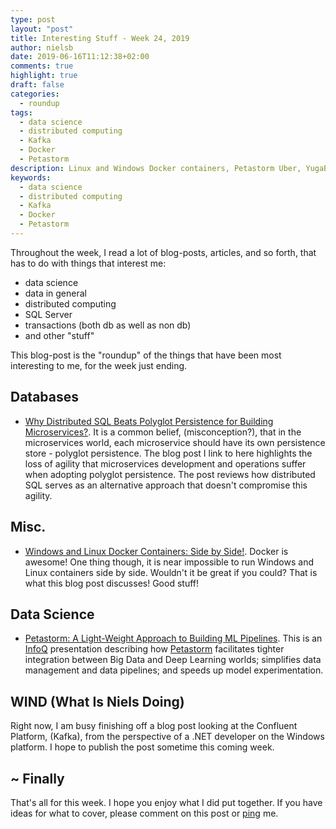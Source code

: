 ```yaml
---
type: post
layout: "post"
title: Interesting Stuff - Week 24, 2019
author: nielsb
date: 2019-06-16T11:12:38+02:00
comments: true
highlight: true
draft: false
categories:
  - roundup
tags:
  - data science
  - distributed computing
  - Kafka
  - Docker
  - Petastorm
description: Linux and Windows Docker containers, Petastorm Uber, YugaByte DB, and other interesting topics.
keywords:
  - data science
  - distributed computing
  - Kafka
  - Docker
  - Petastorm  
---
```


Throughout the week, I read a lot of blog-posts, articles, and so forth, that has to do with things that interest me:

* data science
* data in general
* distributed computing
* SQL Server
* transactions (both db as well as non db)
* and other "stuff"

This blog-post is the "roundup" of the things that have been most interesting to me, for the week just ending.

<!--more-->

## Databases

* [Why Distributed SQL Beats Polyglot Persistence for Building Microservices?][1]. It is a common belief, (misconception?), that in the microservices world, each microservice should have its own persistence store - polyglot persistence. The blog post I link to here highlights the loss of agility that microservices development and operations suffer when adopting polyglot persistence. The post reviews how distributed SQL serves as an alternative approach that doesn't compromise this agility.

## Misc.

* [Windows and Linux Docker Containers: Side by Side!][2]. Docker is awesome! One thing though, it is near impossible to run Windows and Linux containers side by side. Wouldn't it be great if you could? That is what this blog post discusses! Good stuff! 

## Data Science

* [Petastorm: A Light-Weight Approach to Building ML Pipelines][3]. This is an [InfoQ][iq] presentation describing how [Petastorm][4] facilitates tighter integration between Big Data and Deep Learning worlds; simplifies data management and data pipelines; and speeds up model experimentation.

## WIND (What Is Niels Doing)

Right now, I am busy finishing off a blog post looking at the Confluent Platform, (Kafka), from the perspective of a .NET developer on the Windows platform. I hope to publish the post sometime this coming week.

## ~ Finally

That's all for this week. I hope you enjoy what I did put together. If you have ideas for what to cover, please comment on this post or [ping][ma] me.

[ma]: mailto:niels.it.berglund@gmail.com
[mp]: https://blog.acolyer.org
[iq]: https://www.infoq.com/
[ew]: http://sqlonice.com/
[re]: http://blog.revolutionanalytics.com
[sqsk]: https://www.sqlskills.com
[mdaveyblog]: https://mdavey.wordpress.com/
[charlblog]: https://charlla.com/

[jovpop]: https://twitter.com/JovanPop_MSFT
[bobw]: https://twitter.com/bobwardms
[revod]: https://twitter.com/revodavid
[lonny]: https://twitter.com/sqL_handLe
[ewtw]: https://twitter.com/sqlOnIce
[buckw]: https://twitter.com/BuckWoodyMSFT
[mattw]: https://twitter.com/matthewwarren
[murba]: https://twitter.com/muratdemirbas
[daveda]: https://twitter.com/davidthecoder
[adcol]: https://twitter.com/adriancolyer
[jesrod]: https://twitter.com/jrdothoughts
[tomaz]: https://twitter.com/tomaz_tsql
[dataart]: https://twitter.com/dataartisans
[luis]: https://twitter.com/luis_de_sousa
[benstop]: https://twitter.com/benstopford
[conflu]: https://twitter.com/confluentinc
[tylert]: https://twitter.com/tyler_treat
[andrewng]: https://twitter.com/AndrewYNg
[lawr]: https://twitter.com/bytezn
[jue]: https://twitter.com/b0rk
[yan]: https://twitter.com/theburningmonk
[danny]: https://twitter.com/g9yuayon
[rmoff]: https://twitter.com/rmoff
[ryansw]: https://twitter.com/ryanswanstrom
[pabloc]: https://twitter.com/pabloc_ds
[mklep]: https://twitter.com/martinkl
[mdavey]: https://twitter.com/matt_davey
[jboner]: https://twitter.com/jboner
[joeduff]: https://twitter.com/funcOfJoe
[charl]: https://twitter.com/charllamprecht
[dbricks]: https://twitter.com/databricks
[adsit]: https://twitter.com/SitnikAdam
[vicky]: https://twitter.com/vickyharp
[dscentral]: https://twitter.com/DataScienceCtrl
[natemc]: https://twitter.com/natemcmaster
[ads]: https://twitter.com/azuredatastudio

[1]: https://medium.com/yugabyte/why-distributed-sql-beats-polyglot-persistence-for-building-microservices-c19dc76b16d0
[2]: https://www.paraesthesia.com/archive/2019/06/12/windows-and-linux-docker-containers-side-by-side/
[3]: https://www.infoq.com/presentations/petastorm-ml-pipelines/
[4]: https://eng.uber.com/petastorm/
